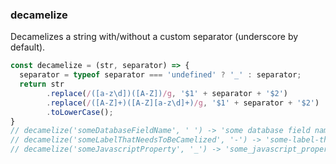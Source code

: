 ### decamelize

Decamelizes a string with/without a custom separator (underscore by default).

```js
const decamelize = (str, separator) => {
  separator = typeof separator === 'undefined' ? '_' : separator;
  return str
        .replace(/([a-z\d])([A-Z])/g, '$1' + separator + '$2')
        .replace(/([A-Z]+)([A-Z][a-z\d]+)/g, '$1' + separator + '$2')
        .toLowerCase();
}
// decamelize('someDatabaseFieldName', ' ') -> 'some database field name'
// decamelize('someLabelThatNeedsToBeCamelized', '-') -> 'some-label-that-needs-to-be-camelized'
// decamelize('someJavascriptProperty', '_') -> 'some_javascript_property'
```
